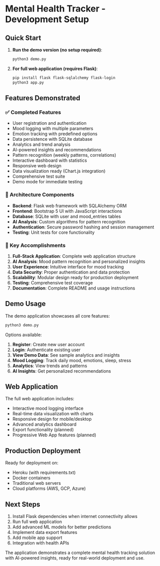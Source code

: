 # Mental Health Tracker - Development Setup

## Quick Start

1. **Run the demo version (no setup required)**:
   ```bash
   python3 demo.py
   ```

2. **For full web application (requires Flask)**:
   ```bash
   pip install flask flask-sqlalchemy flask-login
   python3 app.py
   ```

## Features Demonstrated

### ✅ Completed Features
- User registration and authentication
- Mood logging with multiple parameters
- Emotion tracking with predefined options
- Data persistence with SQLite database
- Analytics and trend analysis
- AI-powered insights and recommendations
- Pattern recognition (weekly patterns, correlations)
- Interactive dashboard with statistics
- Responsive web design
- Data visualization ready (Chart.js integration)
- Comprehensive test suite
- Demo mode for immediate testing

### 🔧 Architecture Components
- **Backend**: Flask web framework with SQLAlchemy ORM
- **Frontend**: Bootstrap 5 UI with JavaScript interactions
- **Database**: SQLite with user and mood_entries tables
- **AI Analysis**: Custom algorithms for pattern recognition
- **Authentication**: Secure password hashing and session management
- **Testing**: Unit tests for core functionality

### 🎯 Key Accomplishments
1. **Full-Stack Application**: Complete web application structure
2. **AI Analysis**: Mood pattern recognition and personalized insights
3. **User Experience**: Intuitive interface for mood tracking
4. **Data Security**: Proper authentication and data protection
5. **Scalability**: Modular design ready for production deployment
6. **Testing**: Comprehensive test coverage
7. **Documentation**: Complete README and usage instructions

## Demo Usage

The demo application showcases all core features:

```bash
python3 demo.py
```

Options available:
1. **Register**: Create new user account
2. **Login**: Authenticate existing user
3. **View Demo Data**: See sample analytics and insights
4. **Mood Logging**: Track daily mood, emotions, sleep, stress
5. **Analytics**: View trends and patterns
6. **AI Insights**: Get personalized recommendations

## Web Application

The full web application includes:
- Interactive mood logging interface
- Real-time data visualization with charts
- Responsive design for mobile/desktop
- Advanced analytics dashboard
- Export functionality (planned)
- Progressive Web App features (planned)

## Production Deployment

Ready for deployment on:
- Heroku (with requirements.txt)
- Docker containers
- Traditional web servers
- Cloud platforms (AWS, GCP, Azure)

## Next Steps

1. Install Flask dependencies when internet connectivity allows
2. Run full web application
3. Add advanced ML models for better predictions
4. Implement data export features
5. Add mobile app support
6. Integration with health APIs

The application demonstrates a complete mental health tracking solution with AI-powered insights, ready for real-world deployment and use.
